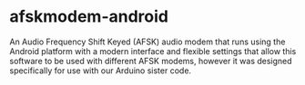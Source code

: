 # afskmodem-android
An Audio Frequency Shift Keyed (AFSK) audio modem that runs using the Android platform with a modern interface and flexible settings that allow this software to be used with different AFSK modems, however it was designed specifically for use with our Arduino sister code.

